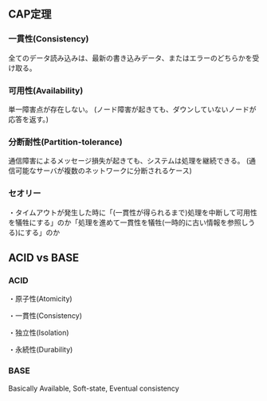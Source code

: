 ## CAP定理

### 一貫性(Consistency)

全てのデータ読み込みは、最新の書き込みデータ、またはエラーのどちらかを受け取る。

### 可用性(Availability)

単一障害点が存在しない。
(ノード障害が起きても、ダウンしていないノードが応答を返す。)

### 分断耐性(Partition-tolerance)

通信障害によるメッセージ損失が起きても、システムは処理を継続できる。
(通信可能なサーバが複数のネットワークに分断されるケース)

### セオリー

・タイムアウトが発生した時に「(一貫性が得られるまで)処理を中断して可用性を犠牲にする」のか「処理を進めて一貫性を犠牲(一時的に古い情報を参照しうる)にする」のか

## ACID vs BASE

### ACID

・原子性(Atomicity)

・一貫性(Consistency)

・独立性(Isolation)

・永続性(Durability)

### BASE

Basically Available, Soft-state, Eventual consistency
